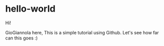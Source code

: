 # hello-world

Hi!

GioGiannola here, This is a simple tutorial using Github.
Let's see how far can this goes :)

